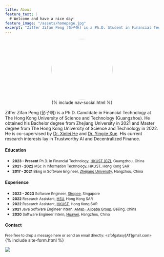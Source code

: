 ```yaml
---
title: About
feature_text: |
  # Welcome and have a nice day!
feature_image: "/assets/homepage.jpg"
excerpt: "Ziffer Zifan Peng (彭子帆) is a Ph.D. Student in Financial Technology at HKUST(GZ). His supervisor is Dr. Xue. He obtained his Bachelor degree from Zhejiang University in 2021 and Master degree from The Hong Kong University of Science and Technology in 2022. Currently, my research interests lie in Decentralized Finance, Decentralized Options, DeFi Attack."
---
```


<img src="/assets/avatar.jpg" style="width:200px;height:200px;border-radius:50%;display: block; margin-left: auto;margin-right: auto; " alt="">

<div style="text-align: center;">
{% include nav-social.html %}
</div>

<!-- Ziffer Zifan Peng (彭子帆, [pronounce my name](https://translate.google.com/?sl=zh-CN&tl=en&text=%E5%BD%AD%E5%AD%90%E5%B8%86&op=translate&hl=zh-CN)) is a Ph.D. Candidate in Financial Technology at The Hong Kong University of Science and Technology (Guangzhou). He obtained his Bachelor degree from Zhejiang University in 2021 and Master degree from The Hong Kong University of Science and Technology in 2022. My supervisor is [Dr. Yingjie Xue](https://yingjiexue-brown.github.io/). His current research interests lay in Decentralized Finance and Trustworthy AI. -->

Ziffer Zifan Peng (彭子帆) is a Ph.D. Candidate in Financial Technology at The Hong Kong University of Science and Technology (Guangzhou). He obtained his Bachelor degree from Zhejiang University in 2021 and Master degree from The Hong Kong University of Science and Technology in 2022. He is co-supervised by [Dr. Xinlei He](https://xinleihe.github.io/) and [Dr. Yingjie Xue](https://yingjiexue-brown.github.io/). His current research interests lay in Trustworthy AI and Decentralized Finance.

#### Education

- <small>**2023 - Present** Ph.D. in Financial Technology, [HKUST (GZ)](https://hkust-gz.edu.cn/), Guangzhou, China</small>
- <small>**2021 - 2022** MSc in Information Technology, [HKUST](https://hkust.edu.hk/), Hong Kong SAR</small>
- <small>**2017 - 2021** BEng in Software Engineer, [Zhejiang University](https://www.zju.edu.cn/english/), Hangzhou, China</small>

#### Experience

- <small>**2022 - 2023** Software Engineer, [Shopee](https://shopee.com/index.html), Singapore</small>
- <small>**2022** Research Assistant, [HSU](https://scm.hsu.edu.hk/hk/aboutus/faculty/56), Hong Kong SAR</small>
- <small>**2022** Research Assistant, [HKUST](https://sosc.hkust.edu.hk/people/wenjuan-zheng), Hong Kong SAR</small>
- <small>**2021** Java Software Engineer Intern, [AMap · Alibaba Group](https://www.alibabagroup.com/en-US), Beijing, China</small>
- <small>**2020** Software Engineer Intern, [Huawei](https://www.huawei.com/en/), Hangzhou, China</small>

#### Contact
<small>Free free to drop a message here or send an email directly: <sfofgalaxy[AT]gmail.com></small>
{% include site-form.html %}


<a href="https://clustrmaps.com/site/1bvqh" title="Visit tracker"><img src="//www.clustrmaps.com/map_v2.png?d=2ben3YzveUZsxGlDN7qE3EglP2r1PUu78IZ4eUw6rFU&cl=ffffff"></a>